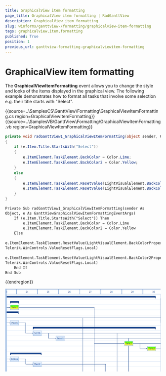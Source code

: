 ```yaml
---
title: GraphicalView item formatting
page_title: GraphicalView item formatting | RadGanttView
description: GraphicalView item formatting
slug: winforms/ganttview-/formatting/graphicalview-item-formatting
tags: graphicalview,item,formatting
published: True
position: 1
previous_url: ganttview-formatting-graphicalviewitem-formatting
---
```


# GraphicalView item formatting

The __GraphicalViewItemFormatting__ event allows you to change the style and looks of the items displayed in the graphical view. The following example demonstrates how to format all tasks that involve some selection e.g. their title starts with "Select".
        
{{source=..\SamplesCS\GanttView\Formatting\GraphicalViewItemFormatting.cs region=GraphicalViewItemFormatting}} 
{{source=..\SamplesVB\GanttView\Formatting\GraphicalViewItemFormatting.vb region=GraphicalViewItemFormatting}} 

````C#
private void radGanttView1_GraphicalViewItemFormatting(object sender, GanttViewGraphicalViewItemFormattingEventArgs e)
{
    if (e.Item.Title.StartsWith("Select"))
    {
        e.ItemElement.TaskElement.BackColor = Color.Lime;
        e.ItemElement.TaskElement.BackColor2 = Color.Yellow;
    }
    else
    {
        e.ItemElement.TaskElement.ResetValue(LightVisualElement.BackColorProperty, Telerik.WinControls.ValueResetFlags.Local);
        e.ItemElement.TaskElement.ResetValue(LightVisualElement.BackColor2Property, Telerik.WinControls.ValueResetFlags.Local);
    }
}

````
````VB.NET
Private Sub radGanttView1_GraphicalViewItemFormatting(sender As Object, e As GanttViewGraphicalViewItemFormattingEventArgs)
    If (e.Item.Title.StartsWith("Select")) Then
        e.ItemElement.TaskElement.BackColor = Color.Lime
        e.ItemElement.TaskElement.BackColor2 = Color.Yellow
    Else
        e.ItemElement.TaskElement.ResetValue(LightVisualElement.BackColorProperty, Telerik.WinControls.ValueResetFlags.Local)
        e.ItemElement.TaskElement.ResetValue(LightVisualElement.BackColor2Property, Telerik.WinControls.ValueResetFlags.Local)
    End If
End Sub

````

{{endregion}} 


![ganttview-formatting-graphicalviewitem-formatting 001](images/ganttview-formatting-graphicalviewitem-formatting001.png)
